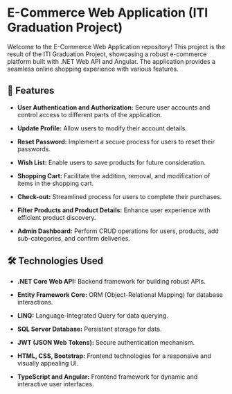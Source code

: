 # E-Commerce Web Application (ITI Graduation Project) 

Welcome to the E-Commerce Web Application repository! This project is the result of the ITI Graduation Project, showcasing a robust e-commerce platform built with .NET Web API and Angular. The application provides a seamless online shopping experience with various features.

## 🚀 Features

- **User Authentication and Authorization:** Secure user accounts and control access to different parts of the application.
  
- **Update Profile:** Allow users to modify their account details.

- **Reset Password:** Implement a secure process for users to reset their passwords.

- **Wish List:** Enable users to save products for future consideration.

- **Shopping Cart:** Facilitate the addition, removal, and modification of items in the shopping cart.

- **Check-out:** Streamlined process for users to complete their purchases.

- **Filter Products and Product Details:** Enhance user experience with efficient product discovery.

- **Admin Dashboard:** Perform CRUD operations for users, products, add sub-categories, and confirm deliveries.

## 🛠️ Technologies Used

- **.NET Core Web API:** Backend framework for building robust APIs.

- **Entity Framework Core:** ORM (Object-Relational Mapping) for database interactions.

- **LINQ:** Language-Integrated Query for data querying.

- **SQL Server Database:** Persistent storage for data.

- **JWT (JSON Web Tokens):** Secure authentication mechanism.

- **HTML, CSS, Bootstrap:** Frontend technologies for a responsive and visually appealing UI.

- **TypeScript and Angular:** Frontend framework for dynamic and interactive user interfaces.
